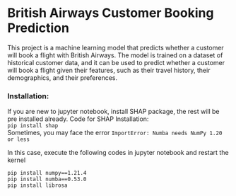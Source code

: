 # British Airways Customer Booking Prediction
This project is a machine learning model that predicts whether a customer will book a flight with British Airways. The model is trained on a dataset of historical customer data, and it can be used to predict whether a customer will book a flight given their features, such as their travel history, their demographics, and their preferences.

### Installation:
If you are new to jupyter notebook, install SHAP package, the rest will be pre installed already.
Code for SHAP Installation:<br>
 `pip install shap`<br>
 Sometimes, you may face the error `ImportError: Numba needs NumPy 1.20 or less`<br>
 
 In this case, execute the following codes in jupyter notebook and restart the kernel<br>
 ```
pip install numpy==1.21.4
pip install numba==0.53.0
pip install librosa
```
   
